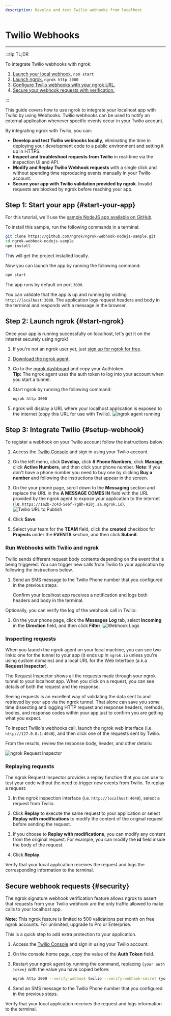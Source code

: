 ```yaml
---
description: Develop and test Twilio webhooks from localhost
---
```


# Twilio Webhooks
------------

:::tip TL;DR

To integrate Twilio webhooks with ngrok:
1. [Launch your local webhook.](#start-your-app) `npm start`
1. [Launch ngrok.](#start-ngrok) `ngrok http 3000`
1. [Configure Twilio webhooks with your ngrok URL.](#setup-webhook)
1. [Secure your webhook requests with verification.](#security)

:::


This guide covers how to use ngrok to integrate your localhost app with Twilio by using Webhooks.
Twilio webhooks can be used to notify an external application whenever specific events occur in your Twilio account. 

By integrating ngrok with Twilio, you can:

- **Develop and test Twilio webhooks locally**, eliminating the time in deploying your development code to a public environment and setting it up in HTTPS.
- **Inspect and troubleshoot requests from Twilio** in real-time via the inspection UI and API.
- **Modify and Replay Twilio Webhook requests** with a single click and without spending time reproducing events manually in your Twilio account.
- **Secure your app with Twilio validation provided by ngrok**. Invalid requests are blocked by ngrok before reaching your app.


## **Step 1**: Start your app {#start-your-app}

For this tutorial, we'll use the [sample NodeJS app available on GitHub](https://github.com/ngrok/ngrok-webhook-nodejs-sample). 

To install this sample, run the following commands in a terminal:

```bash
git clone https://github.com/ngrok/ngrok-webhook-nodejs-sample.git
cd ngrok-webhook-nodejs-sample
npm install
```

This will get the project installed locally.

Now you can launch the app by running the following command: 

```bash
npm start
```

The app runs by default on port `3000`. 

You can validate that the app is up and running by visiting `http://localhost:3000`. The application logs request headers and body in the terminal and responds with a message in the browser.


## **Step 2**: Launch ngrok {#start-ngrok}

Once your app is running successfully on localhost, let's get it on the internet securely using ngrok! 

1. If you're not an ngrok user yet, just [sign up for ngrok for free](https://ngrok.com/signup).

1. [Download the ngrok agent](https://ngrok.com/download).

1. Go to the [ngrok dashboard](https://dashboard.ngrok.com) and copy your Authtoken. <br />
    **Tip:** The ngrok agent uses the auth token to log into your account when you start a tunnel.
    
1. Start ngrok by running the following command:
    ```bash
    ngrok http 3000
    ```

1. ngrok will display a URL where your localhost application is exposed to the internet (copy this URL for use with Twilio).
    ![ngrok agent running](/img/integrations/launch_ngrok_tunnel.png)


## **Step 3**: Integrate Twilio {#setup-webhook}

To register a webhook on your Twilio account follow the instructions below:

1. Access the [Twilio Console](https://console.twilio.com/) and sign in using your Twilio account.

1. On the left menu, click **Develop**, click **# Phone Numbers**, click **Manage**, click **Active Numbers**, and then click your phone number.
    **Note**: If you don't have a phone number you need to buy one by clicking **Buy a number** and following the instructions that appear in the screen.

1. On the your phone page, scroll down to the **Messaging** section and replace the URL in the **A MESSAGE COMES IN** field with the URL provided by the ngrok agent to expose your application to the internet (i.e. `https://1a2b-3c4d-5e6f-7g8h-9i0j.sa.ngrok.io`).
    ![Twilio URL to Publish](img/ngrok_url_configuration_twilio.png)

1. Click **Save**.

1. Select your team for the **TEAM** field, click the **created** checkbox for **Projects** under the **EVENTS** section, and then click **Submit**.


### Run Webhooks with Twilio and ngrok

Twilio sends different request body contents depending on the event that is being triggered.
You can trigger new calls from Twilio to your application by following the instructions below.

1. Send an SMS message to the Twilio Phone number that you configured in the previous steps.

    Confirm your localhost app receives a notification and logs both headers and body in the terminal.

Optionally, you can verify the log of the webhook call in Twilio:

1. On the your phone page, click the **Messages Log** tab, select **Incoming** in the **Direction** field, and then click **Filter**.
    ![Webhook Logs](img/ngrok_logs_twilio.png)


### Inspecting requests

When you launch the ngrok agent on your local machine, you can see two links: one for the tunnel to your app (it ends up in `ngrok.io` unless you're using custom domains) and a local URL for the Web Interface (a.k.a **Request Inspector**).

The Request Inspector shows all the requests made through your ngrok tunnel to your localhost app. When you click on a request, you can see details of both the request and the response.

Seeing requests is an excellent way of validating the data sent to and retrieved by your app via the ngrok tunnel. That alone can save you some time dissecting and logging HTTP request and response headers, methods, bodies, and response codes within your app just to confirm you are getting what you expect.

To inspect Twilio's webhooks call, launch the ngrok web interface (i.e. `http://127.0.0.1:4040`), and then click one of the requests sent by Twilio.

From the results, review the response body, header, and other details:

![ngrok Request Inspector](img/ngrok_introspection_twilio_webhooks.png)


### Replaying requests

The ngrok Request Inspector provides a replay function that you can use to test your code without the need to trigger new events from Twilio. To replay a request:

1. In the ngrok inspection interface (i.e. `http://localhost:4040`), select a request from Twilio.

1. Click **Replay** to execute the same request to your application or select **Replay with modifications** to modify the content of the original request before sending the request.

1. If you choose to **Replay with modifications**, you can modify any content from the original request. For example, you can modify the **id** field inside the body of the request.

1. Click **Replay**.

Verify that your local application receives the request and logs the corresponding information to the terminal.


## Secure webhook requests {#security}

The ngrok signature webhook verification feature allows ngrok to assert that requests from your Twilio webhook are the only traffic allowed to make calls to your localhost app.

**Note:** This ngrok feature is limited to 500 validations per month on free ngrok accounts. For unlimited, upgrade to Pro or Enterprise.

This is a quick step to add extra protection to your application.

1. Access the [Twilio Console](https://console.twilio.com/) and sign in using your Twilio account.

1. On the console home page, copy the value of the **Auth Token** field.

1. Restart your ngrok agent by running the command, replacing `{your auth token}` with the value you have copied before:
    ```bash
    ngrok http 3000 --verify-webhook twilio --verify-webhook-secret {your auth token}
    ```

1. Send an SMS message to the Twilio Phone number that you configured in the previous steps.

Verify that your local application receives the request and logs information to the terminal.
